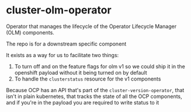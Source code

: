 # cluster-olm-operator

Operator that manages the lifecycle of the Operator Lifecycle Manager (OLM) components.

The repo is for a downstream specific component

It exists as a way for us to facilitate two things:

1. To turn off and on the feature flags for olm v1 so we could ship it in the openshift payload without it being turned on by default
2. To handle the `clusterstatus` resource for the v1 components
   
Because OCP has an API that's part of the `cluster-version-operator`, that isn't in plain kubernetes, that tracks the state of all the OCP components, and if you're in the payload you are required to write status to it
